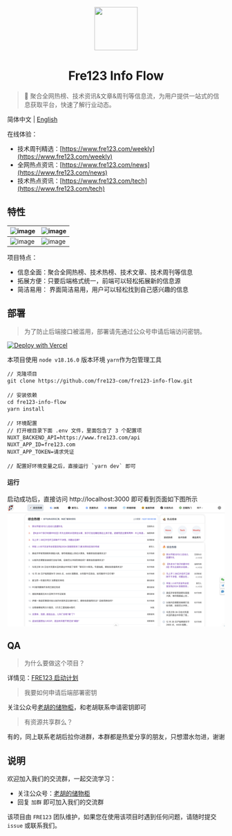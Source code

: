 <p align="center">
  <img src="https://cdn.jsdelivr.net/gh/fre123-com/fre123-info-flow@main/.files/logo.png" width="100" height="100">
</p>
<h1 align="center">Fre123 Info Flow</h1>

> 👀 聚合全网热榜、技术资讯&文章&周刊等信息流，为用户提供一站式的信息获取平台，快速了解行业动态。

简体中文 | [English](./README_EN.md)

在线体验：

- 技术周刊精选：[https://www.fre123.com/weekly](https://www.fre123.com/weekly)
- 全网热点资讯：[https://www.fre123.com/news](https://www.fre123.com/news)
- 技术热点资讯：[https://www.fre123.com/tech](https://www.fre123.com/tech)

## 特性

| ![image](https://cdn.jsdelivr.net/gh/fre123-com/fre123-info-flow@main/.files/news.jpg)        | ![image](https://cdn.jsdelivr.net/gh/fre123-com/fre123-info-flow@main/.files/weekly.jpg)        |
| --------------------------------------------------------------------------------------------- | ----------------------------------------------------------------------------------------------- |
| ![image](https://cdn.jsdelivr.net/gh/fre123-com/fre123-info-flow@main/.files/news_darker.jpg) | ![image](https://cdn.jsdelivr.net/gh/fre123-com/fre123-info-flow@main/.files/weekly_darker.jpg) |

项目特点：

- 信息全面：聚合全网热榜、技术热榜、技术文章、技术周刊等信息
- 拓展方便：只要后端格式统一，前端可以轻松拓展新的信息源
- 简洁易用： 界面简洁易用，用户可以轻松找到自己感兴趣的信息

## 部署
> 为了防止后端接口被滥用，部署请先通过公众号申请后端访问密钥。


[![Deploy with Vercel](https://vercel.com/button)](https://vercel.com/new/clone?repository-url=https://github.com/fre123-com/fre123-info-flow&env=NUXT_APP_ID=fe123&NUXT_APP_TOKEN=&NUXT_BACKEND_API=https://www.fre123.com/api/&project-name=fre123-info-flow&repository-name=fre123-info-flow&demo-title=fre123-info-flow&demo-description=fre123-info-flow&demo-url=https%3A%2F%2Ffre123.com&demo-image=https%3A%2F%2Fgeminiprochat.com%2Ficon.svg)




本项目使用 `node v18.16.0` 版本环境 `yarn`作为包管理工具


```
// 克隆项目
git clone https://github.com/fre123-com/fre123-info-flow.git

// 安装依赖
cd fre123-info-flow
yarn install

// 环境配置
// 打开根目录下面 .env 文件，里面包含了 3 个配置项
NUXT_BACKEND_API=https://www.fre123.com/api
NUXT_APP_ID=fre123.com
NUXT_APP_TOKEN=请求凭证

// 配置好环境变量之后，直接运行 `yarn dev` 即可
```

#### 运行
启动成功后，直接访问 http://localhost:3000 即可看到页面如下图所示
![Alt text](image-1.png)


## QA

> 为什么要做这个项目？

详情见：[FRE123 启动计划](https://mp.weixin.qq.com/s/6El2AW93K4RiEHhma3vVPg)

> 我要如何申请后端部署密钥

关注公众号[老胡的储物柜](https://cdn.jsdelivr.net/gh/fre123-com/fre123-info-flow@main/.files/wechat.jpeg)，和老胡联系申请密钥即可

> 有资源共享群么？

有的，同上联系老胡后拉你进群，本群都是热爱分享的朋友，只想潜水勿进，谢谢

## 说明

欢迎加入我们的交流群，一起交流学习：

- 关注公众号：[老胡的储物柜](https://cdn.jsdelivr.net/gh/fre123-com/fre123-info-flow@main/.files/wechat.jpeg)
- 回复 `加群` 即可加入我们的交流群

该项目由 `FRE123` 团队维护，如果您在使用该项目时遇到任何问题，请随时提交 `issue` 或联系我们。
